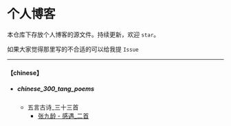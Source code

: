 # 个人博客

本仓库下存放个人博客的源文件。持续更新，欢迎 `star`。

如果大家觉得那里写的不合适的可以给我提 `Issue`

---

#### 【chinese】

- ##### chinese_300_tang_poems
    - 五言古诗_三十三首
        - [张九龄 - 感遇_二首](../chinese/chinese_300_tang_poems/五言古诗_三十三首/张九龄/感遇_二首.md)
